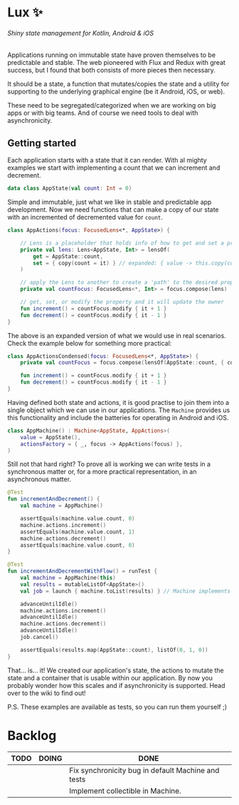 # Lux ✨

###### Shiny state management for Kotlin, Android & iOS

Applications running on immutable state have proven themselves to be predictable and stable. The web pioneered with Flux
and Redux with great success, but I found that both consists of more pieces then necessary.

It should be a state, a function that mutates/copies the state and a utility for supporting to the underlying graphical
engine (be it Android, iOS, or web).

These need to be segregated/categorized when we are working on big apps or with big teams. And of course we need tools
to deal with asynchronicity.

## Getting started

Each application starts with a state that it can render. With al mighty examples we start with implementing a count that
we can increment and decrement.

```kotlin
data class AppState(val count: Int = 0)
```

Simple and immutable, just what we like in stable and predictable app development. Now we need functions that can make a
copy of our state with an incremented of decremented value for `count`.

```kotlin
class AppActions(focus: FocusedLens<*, AppState>) {

    // Lens is a placeholder that holds info of how to get and set a property
    private val lens: Lens<AppState, Int> = lensOf(
        get = AppState::count,
        set = { copy(count = it) } // expanded: { value -> this.copy(count = value) }
    )

    // apply the Lens to another to create a 'path' to the desired property
    private val countFocus: FocusedLens<*, Int> = focus.compose(lens)

    // get, set, or modify the property and it will update the owner
    fun increment() = countFocus.modify { it + 1 }
    fun decrement() = countFocus.modify { it - 1 }
}
```

The above is an expanded version of what we would use in real scenarios. Check the example below for something more
practical:

```kotlin
class AppActionsCondensed(focus: FocusedLens<*, AppState>) {
    private val countFocus = focus.compose(lensOf(AppState::count, { copy(count = it) }))

    fun increment() = countFocus.modify { it + 1 }
    fun decrement() = countFocus.modify { it - 1 }
}
```

Having defined both state and actions, it is good practise to join them into a single object which we can use in our
applications. The `Machine` provides us this functionality and include the batteries for operating in Android and iOS.

```kotlin
class AppMachine() : Machine<AppState, AppActions>(
    value = AppState(),
    actionsFactory = { _, focus -> AppActions(focus) },
)
```

Still not that hard right? To prove all is working we can write tests in a synchronous matter or, for a more practical
representation, in an asynchronous matter.

```kotlin
@Test
fun incrementAndDecrement() {
    val machine = AppMachine()

    assertEquals(machine.value.count, 0)
    machine.actions.increment()
    assertEquals(machine.value.count, 1)
    machine.actions.decrement()
    assertEquals(machine.value.count, 0)
}

@Test
fun incrementAndDecrementWithFlow() = runTest {
    val machine = AppMachine(this)
    val results = mutableListOf<AppState>()
    val job = launch { machine.toList(results) } // Machine implements StateFlow 🚀

    advanceUntilIdle()
    machine.actions.increment()
    advanceUntilIdle()
    machine.actions.decrement()
    advanceUntilIdle()
    job.cancel()

    assertEquals(results.map(AppState::count), listOf(0, 1, 0))
}
```

That... is... it! We created our application's state, the actions to mutate the state and a container that is usable
within our application. By now you probably wonder how this scales and if asynchronicity is supported. Head over to the
wiki to find out!

P.S. These examples are available as tests, so you can run them yourself ;)

# Backlog

| TODO | DOING | DONE                                               |
|------|-------|----------------------------------------------------|
|      |       | Fix synchronicity bug in default Machine and tests |
|      |       | Implement collectible in Machine.                  |                                                    
